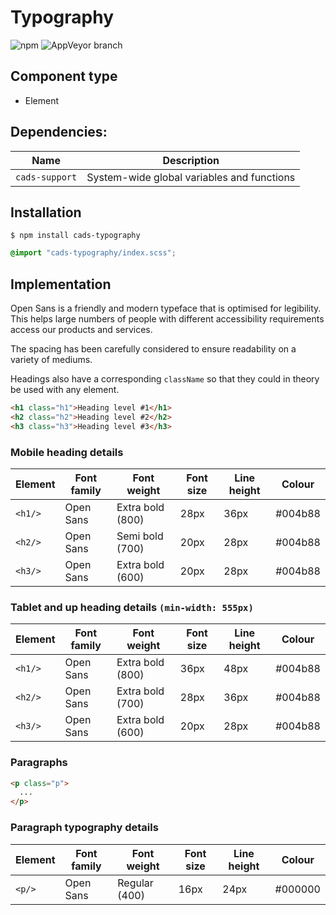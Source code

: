 # Typography

![npm](https://img.shields.io/npm/v/:package.svg)
![AppVeyor branch](https://img.shields.io/appveyor/ci/:user/:repo/:branch.svg)

## Component type

- Element

## Dependencies:

| Name           | Description                                |
| -------------- | ------------------------------------------ |
| `cads-support` | System-wide global variables and functions |

## Installation

```
$ npm install cads-typography
```

```scss
@import "cads-typography/index.scss";
```

## Implementation

Open Sans is a friendly and modern typeface that is optimised for legibility. This helps large numbers of people with different accessibility requirements access our products and services.

The spacing has been carefully considered to ensure readability on a variety of mediums.

Headings also have a corresponding `className` so that they could in theory be used with any element.

<!-- prettier-ignore-start -->
```html
<h1 class="h1">Heading level #1</h1>
<h2 class="h2">Heading level #2</h2>
<h3 class="h3">Heading level #3</h3>
```
<!-- prettier-ignore-end -->

### Mobile heading details

| Element | Font family | Font weight      | Font size | Line height | Colour  |
| ------- | ----------- | ---------------- | --------- | ----------- | ------- |
| `<h1/>` | Open Sans   | Extra bold (800) | 28px      | 36px        | #004b88 |
| `<h2/>` | Open Sans   | Semi bold (700)  | 20px      | 28px        | #004b88 |
| `<h3/>` | Open Sans   | Extra bold (600) | 20px      | 28px        | #004b88 |

### Tablet and up heading details `(min-width: 555px)`

| Element | Font family | Font weight      | Font size | Line height | Colour  |
| ------- | ----------- | ---------------- | --------- | ----------- | ------- |
| `<h1/>` | Open Sans   | Extra bold (800) | 36px      | 48px        | #004b88 |
| `<h2/>` | Open Sans   | Extra bold (700) | 28px      | 36px        | #004b88 |
| `<h3/>` | Open Sans   | Extra bold (600) | 20px      | 28px        | #004b88 |

### Paragraphs

<!-- prettier-ignore-start -->
```html
<p class="p">
  ...
</p>
```
<!-- prettier-ignore-end -->

### Paragraph typography details

| Element | Font family | Font weight   | Font size | Line height | Colour  |
| ------- | ----------- | ------------- | --------- | ----------- | ------- |
| `<p/>`  | Open Sans   | Regular (400) | 16px      | 24px        | #000000 |
